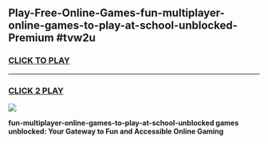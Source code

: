 
## Play-Free-Online-Games-fun-multiplayer-online-games-to-play-at-school-unblocked-Premium #tvw2u
<h3>
<a href="https://premium.freeplayer.one?title=fun-multiplayer-online-games-to-play-at-school-unblocked&ref=8M">CLICK TO PLAY</a></h3>
<hr>

<h3>
<a href="https://premium.freeplayer.one?title=fun-multiplayer-online-games-to-play-at-school-unblocked&ref=8M">CLICK 2 PLAY</a>
  
</h3>

<a href="https://premium.freeplayer.one?title=fun-multiplayer-online-games-to-play-at-school-unblocked&ref=8M"><img src="https://clearcache.store/games.png"></a>


**fun-multiplayer-online-games-to-play-at-school-unblocked games unblocked: Your Gateway to Fun and Accessible Online Gaming**
